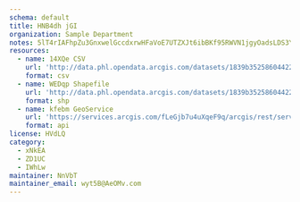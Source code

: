 ```yaml
---
schema: default
title: HNB4dh jGI 
organization: Sample Department 
notes: 5lT4rIAFhpZu3GnxwelGccdxrwHFaVoE7UTZXJt6ibBKf95RWVN1jgyOadsLDS3Ys0gj2Ak86P0nS 7DmQOIvytziY4H89LvqhKu 
resources:
  - name: 14XQe CSV
    url: 'http://data.phl.opendata.arcgis.com/datasets/1839b35258604422b0b520cbb668df0d_0.csv'
    format: csv
  - name: WEDqp Shapefile
    url: 'http://data.phl.opendata.arcgis.com/datasets/1839b35258604422b0b520cbb668df0d_0.zip'
    format: shp
  - name: kfebm GeoService
    url: 'https://services.arcgis.com/fLeGjb7u4uXqeF9q/arcgis/rest/services/Air_Monitoring_Stations/FeatureServer/0/query'
    format: api
license: HVdLQ 
category:
  - xNkEA 
  - ZD1UC 
  - IWhLw 
maintainer: NnVbT  
maintainer_email: wyt5B@AeOMv.com
---
```

